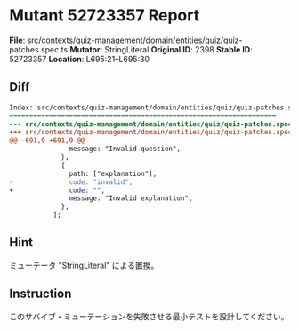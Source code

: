 # Mutant 52723357 Report

**File**: src/contexts/quiz-management/domain/entities/quiz/quiz-patches.spec.ts
**Mutator**: StringLiteral
**Original ID**: 2398
**Stable ID**: 52723357
**Location**: L695:21–L695:30

## Diff

```diff
Index: src/contexts/quiz-management/domain/entities/quiz/quiz-patches.spec.ts
===================================================================
--- src/contexts/quiz-management/domain/entities/quiz/quiz-patches.spec.ts	original
+++ src/contexts/quiz-management/domain/entities/quiz/quiz-patches.spec.ts	mutated #2398
@@ -691,9 +691,9 @@
               message: "Invalid question",
             },
             {
               path: ["explanation"],
-              code: "invalid",
+              code: "",
               message: "Invalid explanation",
             },
           ];
```

## Hint

ミューテータ "StringLiteral" による置換。

## Instruction

このサバイブ・ミューテーションを失敗させる最小テストを設計してください。
